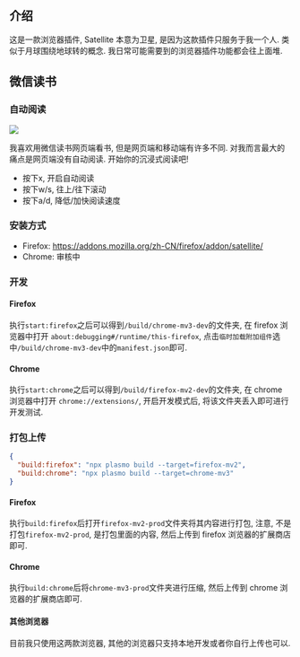 ## 介绍

这是一款浏览器插件, Satellite 本意为卫星, 是因为这款插件只服务于我一个人. 类似于月球围绕地球转的概念. 我日常可能需要到的浏览器插件功能都会往上面堆.

## 微信读书

### 自动阅读

![](https://eve-sama.oss-cn-shanghai.aliyuncs.com/blog/202403311827729.gif)

我喜欢用微信读书网页端看书, 但是网页端和移动端有许多不同. 对我而言最大的痛点是网页端没有自动阅读. 开始你的沉浸式阅读吧!

 - 按下x, 开启自动阅读
 - 按下w/s, 往上/往下滚动
 - 按下a/d, 降低/加快阅读速度

### 安装方式

 - Firefox: https://addons.mozilla.org/zh-CN/firefox/addon/satellite/
 - Chrome: 审核中

### 开发

#### Firefox

执行`start:firefox`之后可以得到`/build/chrome-mv3-dev`的文件夹, 在 firefox 浏览器中打开 `about:debugging#/runtime/this-firefox`, 点击`临时加载附加组件`选中`/build/chrome-mv3-dev`中的`manifest.json`即可.

#### Chrome

执行`start:chrome`之后可以得到`/build/firefox-mv2-dev`的文件夹, 在 chrome 浏览器中打开 `chrome://extensions/`, 开启开发模式后, 将该文件夹丢入即可进行开发测试.

### 打包上传

```json
{
  "build:firefox": "npx plasmo build --target=firefox-mv2",
  "build:chrome": "npx plasmo build --target=chrome-mv3"
}
```

#### Firefox

执行`build:firefox`后打开`firefox-mv2-prod`文件夹将其内容进行打包, 注意, 不是打包`firefox-mv2-prod`, 是打包里面的内容, 然后上传到 firefox 浏览器的扩展商店即可.

#### Chrome

执行`build:chrome`后将`chrome-mv3-prod`文件夹进行压缩, 然后上传到 chrome 浏览器的扩展商店即可.

#### 其他浏览器

目前我只使用这两款浏览器, 其他的浏览器只支持本地开发或者你自行上传也可以.
